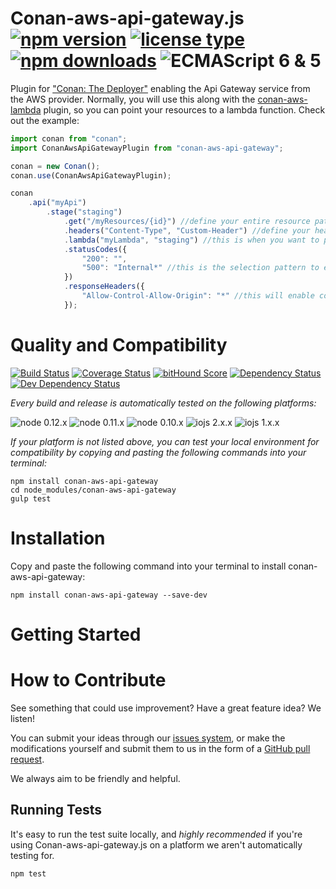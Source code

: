 # Conan-aws-api-gateway.js [![npm version](https://img.shields.io/npm/v/conan-aws-api-gateway.svg)](https://www.npmjs.com/package/conan-aws-api-gateway) [![license type](https://img.shields.io/npm/l/conan-aws-api-gateway.svg)](https://github.com/FreeAllMedia/conan-aws-api-gateway.git/blob/master/LICENSE) [![npm downloads](https://img.shields.io/npm/dm/conan-aws-api-gateway.svg)](https://www.npmjs.com/package/conan-aws-api-gateway) ![ECMAScript 6 & 5](https://img.shields.io/badge/ECMAScript-6%20/%205-red.svg)

Plugin for ["Conan: The Deployer"](https://github.com/FreeAllMedia/conan) enabling the Api Gateway service from the AWS provider.
Normally, you will use this along with the [conan-aws-lambda](https://github.com/FreeAllMedia/conan-aws-lambda) plugin, so you can point your resources to a lambda function.
Check out the example:

```javascript
import conan from "conan";
import ConanAwsApiGatewayPlugin from "conan-aws-api-gateway";

conan = new Conan();
conan.use(ConanAwsApiGatewayPlugin);

conan
	.api("myApi")
		.stage("staging")
			.get("/myResources/{id}") //define your entire resource path with path parameters mapped automatically
			.headers("Content-Type", "Custom-Header") //define your headers easily
			.lambda("myLambda", "staging") //this is when you want to point the resource to an existing lambda, with alias support!
			.statusCodes({
				"200": "",
				"500": "Internal*" //this is the selection pattern to exeute on the error message to throw a 500 http status code
			})
			.responseHeaders({
				"Allow-Control-Allow-Origin": "*" //this will enable cors on that resource
			});
```

# Quality and Compatibility

[![Build Status](https://travis-ci.org/FreeAllMedia/conan-aws-api-gateway.png?branch=master)](https://travis-ci.org/FreeAllMedia/conan-aws-api-gateway) [![Coverage Status](https://coveralls.io/repos/FreeAllMedia/conan-aws-api-gateway/badge.svg)](https://coveralls.io/r/FreeAllMedia/conan-aws-api-gateway)  [![bitHound Score](https://www.bithound.io/github/FreeAllMedia/conan-aws-api-gateway/badges/score.svg)](https://www.bithound.io/github/FreeAllMedia/conan-aws-api-gateway)  [![Dependency Status](https://david-dm.org/FreeAllMedia/conan-aws-api-gateway.png?theme=shields.io)](https://david-dm.org/FreeAllMedia/conan-aws-api-gateway?theme=shields.io) [![Dev Dependency Status](https://david-dm.org/FreeAllMedia/conan-aws-api-gateway/dev-status.svg)](https://david-dm.org/FreeAllMedia/conan-aws-api-gateway?theme=shields.io#info=devDependencies)

*Every build and release is automatically tested on the following platforms:*

![node 0.12.x](https://img.shields.io/badge/node-0.12.x-brightgreen.svg) ![node 0.11.x](https://img.shields.io/badge/node-0.11.x-brightgreen.svg) ![node 0.10.x](https://img.shields.io/badge/node-0.10.x-brightgreen.svg)
![iojs 2.x.x](https://img.shields.io/badge/iojs-2.x.x-brightgreen.svg) ![iojs 1.x.x](https://img.shields.io/badge/iojs-1.x.x-brightgreen.svg)



*If your platform is not listed above, you can test your local environment for compatibility by copying and pasting the following commands into your terminal:*

```
npm install conan-aws-api-gateway
cd node_modules/conan-aws-api-gateway
gulp test
```

# Installation

Copy and paste the following command into your terminal to install conan-aws-api-gateway:

```
npm install conan-aws-api-gateway --save-dev
```

# Getting Started


# How to Contribute

See something that could use improvement? Have a great feature idea? We listen!

You can submit your ideas through our [issues system](https://github.com/FreeAllMedia/conan-aws-api-gateway/issues), or make the modifications yourself and submit them to us in the form of a [GitHub pull request](https://help.github.com/articles/using-pull-requests/).

We always aim to be friendly and helpful.

## Running Tests

It's easy to run the test suite locally, and *highly recommended* if you're using Conan-aws-api-gateway.js on a platform we aren't automatically testing for.

```
npm test
```
